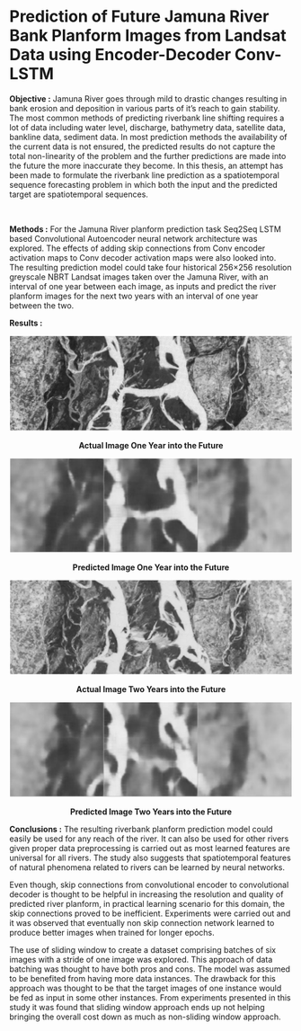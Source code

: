 # Prediction of Future Jamuna River Bank Planform Images from Landsat Data using Encoder-Decoder Conv-LSTM 

**Objective :** Jamuna River goes through mild to drastic changes resulting in bank erosion and deposition in various parts of it’s reach to gain stability. The most common methods of predicting riverbank line shifting requires a lot of data including water level, discharge, bathymetry data, satellite data, bankline data, sediment data. In most prediction methods the availability of the current data is not ensured, the predicted results do not capture the total non-linearity of the problem and the further predictions are made into the future the more inaccurate they become. In this thesis, an attempt has been made to formulate the riverbank line prediction as a spatiotemporal sequence forecasting problem in which both the input and the predicted target are spatiotemporal sequences. 

<br>

**Methods :** For the Jamuna River planform prediction task Seq2Seq LSTM based Convolutional Autoencoder neural network architecture was explored. The effects of adding skip connections from Conv encoder activation maps to Conv decoder activation maps were also looked into. The resulting prediction model could take four historical 256×256 resolution greyscale NBRT Landsat images taken over the Jamuna River, with an interval of one year between each image, as inputs and predict the river planform images for the next two years with an interval of one year between the two.



**Results :**

![alt text](https://github.com/antorhasan/BScthesis_bank_image_prediction/blob/master/pngs/org1.png)
<p align="center">
  <b>Actual Image One Year into the Future</b><br>
</p>



![alt text](https://github.com/antorhasan/BScthesis_bank_image_prediction/blob/master/pngs/pre1.png)
<p align="center">
  <b>Predicted Image One Year into the Future</b><br>
</p>





![alt text](https://github.com/antorhasan/BScthesis_bank_image_prediction/blob/master/pngs/org2.png)
<p align="center">
  <b>Actual Image Two Years into the Future</b><br>
</p>



![alt text](https://github.com/antorhasan/BScthesis_bank_image_prediction/blob/master/pngs/pre2.png)
<p align="center">
  <b>Predicted Image Two Years into the Future</b><br>
</p>



**Conclusions :** The resulting riverbank planform prediction model could easily be used for any reach of the river. It can also be used for other rivers given proper data preprocessing is carried out as most learned features are universal for all rivers. The study also suggests that spatiotemporal features of natural phenomena related to rivers can be learned by neural networks.

Even though, skip connections from convolutional encoder to convolutional decoder is thought to be helpful in increasing the resolution and quality of predicted river planform, in practical learning scenario for this domain, the skip connections proved to be inefficient. Experiments were carried out and it was observed that eventually non skip connection network learned to produce better images when trained for longer epochs.

The use of sliding window to create a dataset comprising batches of six images with a stride of one image was explored. This approach of data batching was thought to have both pros and cons. The model was assumed to be benefited from having more data instances. The drawback for this approach was thought to be that the target images of one instance would be fed as input in some other instances. From experiments presented in this study it was found that sliding window approach ends up not helping bringing the overall cost down as much as non-sliding window approach.

